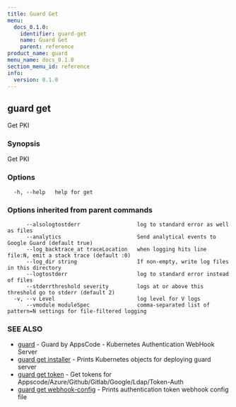 ```yaml
---
title: Guard Get
menu:
  docs_0.1.0:
    identifier: guard-get
    name: Guard Get
    parent: reference
product_name: guard
menu_name: docs_0.1.0
section_menu_id: reference
info:
  version: 0.1.0
---
```


## guard get

Get PKI

### Synopsis

Get PKI

### Options

```
  -h, --help   help for get
```

### Options inherited from parent commands

```
      --alsologtostderr                  log to standard error as well as files
      --analytics                        Send analytical events to Google Guard (default true)
      --log_backtrace_at traceLocation   when logging hits line file:N, emit a stack trace (default :0)
      --log_dir string                   If non-empty, write log files in this directory
      --logtostderr                      log to standard error instead of files
      --stderrthreshold severity         logs at or above this threshold go to stderr (default 2)
  -v, --v Level                          log level for V logs
      --vmodule moduleSpec               comma-separated list of pattern=N settings for file-filtered logging
```

### SEE ALSO

* [guard](/docs/0.1.0/reference/guard)	 - Guard by AppsCode - Kubernetes Authentication WebHook Server
* [guard get installer](/docs/0.1.0/reference/guard_get_installer)	 - Prints Kubernetes objects for deploying guard server
* [guard get token](/docs/0.1.0/reference/guard_get_token)	 - Get tokens for Appscode/Azure/Github/Gitlab/Google/Ldap/Token-Auth
* [guard get webhook-config](/docs/0.1.0/reference/guard_get_webhook-config)	 - Prints authentication token webhook config file

